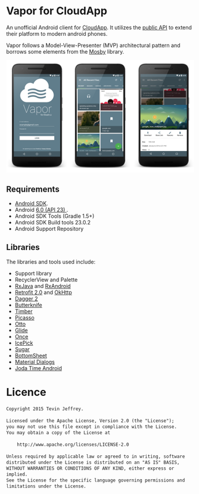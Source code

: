 # Vapor for CloudApp
An unofficial Android client for [CloudApp](https://www.getcloudapp.com/). It utilizes the [public API](http://developer.getcloudapp.com/) to extend their platform to modern android phones. 

Vapor follows a Model-View-Presenter (MVP) architectural pattern and borrows some elements from the [Mosby](http://hannesdorfmann.com/mosby/) library.

<p align="center">
    <img src="assets/github-banner.png" alt="Screenshots"/>
</p>

## Requirements

- [Android SDK](http://developer.android.com/sdk/index.html).
- Android [6.0 (API 23) ](http://developer.android.com/tools/revisions/platforms.html#6.0).
- Android SDK Tools (Gradle 1.5+)
- Android SDK Build tools 23.0.2
- Android Support Repository

## Libraries

The libraries and tools used include:

- Support library
- RecyclerView and Palette
- [RxJava](https://github.com/ReactiveX/RxJava) and [RxAndroid](https://github.com/ReactiveX/RxAndroid) 
- [Retrofit 2.0](http://square.github.io/retrofit/) and [OkHttp](https://github.com/square/okhttp)
- [Dagger 2](http://google.github.io/dagger/)
- [Butterknife](https://github.com/JakeWharton/butterknife)
- [Timber](https://github.com/JakeWharton/timber)
- [Picasso](http://square.github.io/picasso/)
- [Otto](http://square.github.io/otto/) 
- [Glide](https://github.com/bumptech/glide)
- [Once](https://github.com/jonfinerty/Once)
- [IcePick](https://github.com/frankiesardo/icepick)
- [Sugar](https://github.com/satyan/sugar)
- [BottomSheet](https://github.com/Flipboard/bottomsheet)
- [Material Dialogs](https://github.com/afollestad/material-dialogs)
- [Joda Time Android](https://github.com/dlew/joda-time-android)


# Licence

```
Copyright 2015 Tevin Jeffrey.

Licensed under the Apache License, Version 2.0 (the "License");
you may not use this file except in compliance with the License.
You may obtain a copy of the License at

    http://www.apache.org/licenses/LICENSE-2.0

Unless required by applicable law or agreed to in writing, software
distributed under the License is distributed on an "AS IS" BASIS,
WITHOUT WARRANTIES OR CONDITIONS OF ANY KIND, either express or implied.
See the License for the specific language governing permissions and
limitations under the License.
```